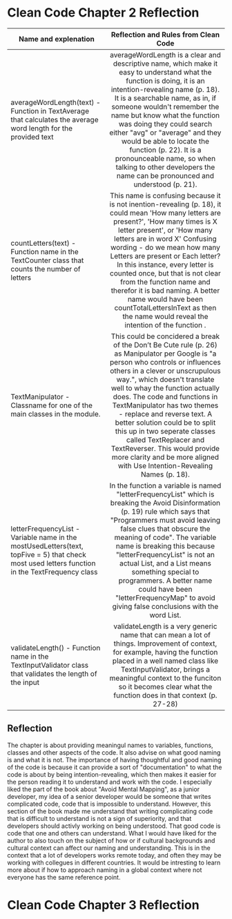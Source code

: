 # Clean Code Chapter 2 Reflection

| Name and explenation | Reflection and Rules from Clean Code         
| ------------- |:-------------:|
| averageWordLength(text) - Function in TextAverage that calculates the average word length for the provided text      | averageWordLength is a clear and descriptive name, which make it easy to understand what the function is doing, it is an intention-revealing name (p. 18). It is a searchable name, as in, if someone wouldn't remember the name but know what the function was doing they could search either "avg" or "average" and they would be able to locate the function  (p. 22). It is a pronounceable name, so when talking to other developers the name can be pronounced and understood (p. 21). |
| countLetters(text)   - Function name in the TextCounter class that counts the number of letters    | This name is confusing because it is not inention-revealing (p. 18), it could mean 'How many letters are present?', 'How many times is X letter present', or 'How many letters are in word X' Confusing wording - do we mean how many Letters are present or Each letter? In this instance, every letter is counted once, but that is not clear from the function name and therefor it is bad naming. A better name would have been countTotalLettersInText as then the name would reveal the intention of the function .|
|   TextManipulator - Classname for one of the main classes in the module.    | This could be concidered a break of the Don’t Be Cute rule (p. 26) as Manipulator per Google is "a person who controls or influences others in a clever or unscrupulous way.", which doesn't translate well to whay the function actually does. The code and functions in TextManipulator has two themes - replace and reverse text. A better solution could be to split this up in two seperate classes called TextReplacer and TextReverser. This would provide more clarity and be more aligned with Use Intention-Revealing Names (p. 18). |
|   letterFrequencyList - Variable name in the mostUsedLetters(text, topFive = 5) that check most used letters function in the TextFrequency class     | In the function a variable is named "letterFrequencyList" which is breaking the Avoid Disinformation (p. 19) rule which says that "Programmers must avoid leaving false clues that obscure the meaning of code". The variable name is breaking this because "letterFrequencyList" is not an actual List, and a List means something special to programmers. A better name could have been "letterFrequencyMap" to avoid giving false conclusions with the word List.  |
|     validateLength() - Function name in the TextInputValidator class that validates the length of the input   |  validateLength is a very generic name that can mean a lot of things. Improvement of context, for example, having the function placed in a well named class like TextInputValidator, brings a meaningful context to the funciton so it becomes clear what the function does in that context (p. 27-28)  |

## Reflection
The chapter is about providing meaningul names to variables, functions, classes and other aspects of the code. It also advise on what good naming is and what it is not. The importance of having thoughtful and good naming of the code is because it can provide a sort of "documentation" to what the code is about by being intention-revealing, which then makes it easier for the person reading it to understand and work with the code. I especially liked the part of the book about "Avoid Mental Mapping", as a junior developer, my idea of a senior developer would be someone that writes complicated code, code that is impossible to understand. However, this section of the book made me understand that writing complicating code that is difficult to understand is not a sign of superiority, and that developers should activly working on being understood. That good code is code that one and others can understand. What I would have liked for the author to also touch on the subject of how or if cultural backgrounds and cultural context can affect our naming and understanding. This is in the context that a lot of developers works remote today, and often they may be working with collegues in different countries. It would be intresting to learn more about if how to approach naming in a global context where not everyone has the same reference point.

# Clean Code Chapter 3 Reflection
